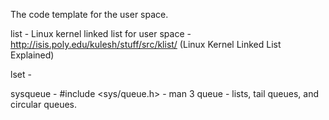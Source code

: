 The code template for the user space.

list
	- Linux kernel linked list for user space
	- http://isis.poly.edu/kulesh/stuff/src/klist/ (Linux Kernel Linked List Explained)

lset
	- 

sysqueue
	- #include <sys/queue.h>
	- man 3 queue
	- lists, tail queues, and circular queues.


